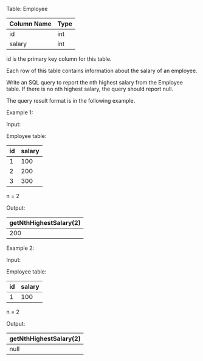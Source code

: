 Table: Employee

| Column Name | Type |
|-------------|------|
| id          | int  |
| salary      | int  |

id is the primary key column for this table.

Each row of this table contains information about the salary of an employee.
 

Write an SQL query to report the nth highest salary from the Employee table. If there is no nth highest salary, the query should report null.

The query result format is in the following example.

 

Example 1:

Input: 

Employee table:


| id | salary |
|----|--------|
| 1  | 100    |
| 2  | 200    |
| 3  | 300    |

n = 2

Output: 


| getNthHighestSalary(2) |
|------------------------|
| 200                    |

Example 2:

Input: 

Employee table:


| id | salary |
|----|--------|
| 1  | 100    |

n = 2

Output: 


| getNthHighestSalary(2) |
|------------------------|
| null                   |
